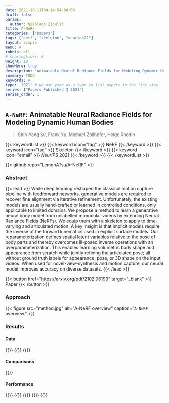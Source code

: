 ```yaml
---
date: 2021-10-11T04:14:54-08:00
draft: false
params:
  author: Nikolaos Zioulis
title: A-NeRF
categories: ["papers"]
tags: ["nerf", "skeleton", "neurips21"]
layout: simple
menu: #
robots: all
# sharingLinks: #
weight: 10
showHero: true
description: "Animatable Neural Radiance Fields for Modeling Dynamic Human Bodies"
summary: TODO
keywords: #
type: '2021' # we use year as a type to list papers in the list view
series: ["Papers Published @ 2021"]
series_order: 1
---
```


## `A-NeRF`: Animatable Neural Radiance Fields for Modeling Dynamic Human Bodies

> Shih-Yang Su, Frank Yu, Michael Zollhöfer, Helge Rhodin

{{< keywordList >}}
{{< keyword icon="tag" >}} NeRF {{< /keyword >}}
{{< keyword icon="tag" >}} Skeleton {{< /keyword >}}
{{< keyword icon="email" >}} *NeurIPS* 2021 {{< /keyword >}}
{{< /keywordList >}}

{{< github repo="LemonATsu/A-NeRF" >}}

### Abstract
{{< lead >}}
While deep learning reshaped the classical motion capture pipeline with feedforward networks, generative models are required to recover fine alignment via iterative refinement. Unfortunately, the existing models are usually hand-crafted or learned in controlled conditions, only applicable to limited domains. We propose a method to learn a generative neural body model from unlabelled monocular videos by extending Neural Radiance Fields (NeRFs). We equip them with a skeleton to apply to time-varying and articulated motion. A key insight is that implicit models require the inverse of the forward kinematics used in explicit surface models. Our reparameterization defines spatial latent variables relative to the pose of body parts and thereby overcomes ill-posed inverse operations with an overparameterization. This enables learning volumetric body shape and appearance from scratch while jointly refining the articulated pose; all without ground truth labels for appearance, pose, or 3D shape on the input videos. When used for novel-view-synthesis and motion capture, our neural model improves accuracy on diverse datasets.
{{< /lead >}}

{{< button href="https://arxiv.org/pdf/2102.06199" target="_blank" >}}
Paper
{{< /button >}}

### Approach

{{< figure
    src="method.jpg"
    alt="A-NeRF overview"
    caption="`A-NeRF` overview."
    >}}

### Results

#### Data
{{<badge label="test" message="MPI--INF--3DHP" color="squamarine" logo="link" link="https://vcai.mpi-inf.mpg.de/3dhp-dataset/" target="_blank">}}
{{<badge label="test" message="Human3.6M" color="critical" logo="link" link="http://vision.imar.ro/human3.6m/description.php" target="_blank">}}
{{<badge label="test" message="MonoPerfCap" color="coral" logo="link" link="https://vcai.mpi-inf.mpg.de/projects/wxu/MonoPerfCap/" target="_blank">}}

#### Comparisons
{{<badge label="body--NeRF" message="NeuralBody" color="coral" logo="github" link="https://github.com/zju3dv/neuralbody" target="_blank">}}

#### Performance
{{<badge label="train" message="60h" color="informational" logo="link" >}}
{{<badge label="train" message="2_x_V100" color="informational" logo="link" >}}
{{<badge label="render" message="1-4sec" color="informational" logo="link" >}}
{{<badge label="render" message="512_x_512" color="informational" logo="link" >}}
{{<badge label="render" message="V100" color="informational" logo="link" >}}
